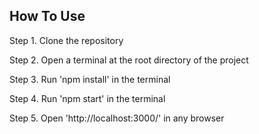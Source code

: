 ## How To Use
Step 1. Clone the repository

Step 2. Open a terminal at the root directory of the project

Step 3. Run 'npm install' in the terminal

Step 4. Run 'npm start' in the terminal

Step 5. Open 'http://localhost:3000/' in any browser
